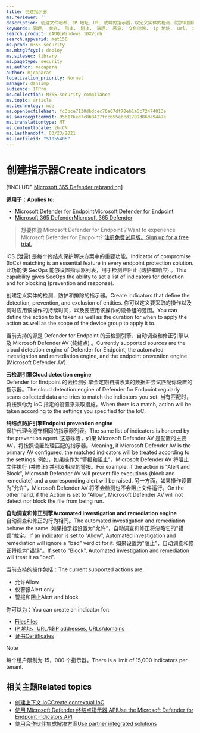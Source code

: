 ```yaml
---
title: 创建指示器
ms.reviewer: ''
description: 创建文件哈希、IP 地址、URL 或域的指示器，以定义实体的检测、防护和排除。
keywords: 管理， 允许， 阻止， 阻止， 清理， 恶意， 文件哈希， ip 地址， url， 域
search.product: eADQiWindows 10XVcnh
search.appverid: met150
ms.prod: m365-security
ms.mktglfcycl: deploy
ms.sitesec: library
ms.pagetype: security
ms.author: macapara
author: mjcaparas
localization_priority: Normal
manager: dansimp
audience: ITPro
ms.collection: M365-security-compliance
ms.topic: article
ms.technology: mde
ms.openlocfilehash: fc3bce7130dbdcec76a67df70eb1a6c72474013e
ms.sourcegitcommit: 956176ed7c8b8427fdc655abcd1709d86da9447e
ms.translationtype: MT
ms.contentlocale: zh-CN
ms.lasthandoff: 03/23/2021
ms.locfileid: "51055405"
---
```

# <a name="create-indicators"></a><span data-ttu-id="d4925-104">创建指示器</span><span class="sxs-lookup"><span data-stu-id="d4925-104">Create indicators</span></span>

[!INCLUDE [Microsoft 365 Defender rebranding](../../includes/microsoft-defender.md)]

<span data-ttu-id="d4925-105">**适用于：**</span><span class="sxs-lookup"><span data-stu-id="d4925-105">**Applies to:**</span></span>
- [<span data-ttu-id="d4925-106">Microsoft Defender for Endpoint</span><span class="sxs-lookup"><span data-stu-id="d4925-106">Microsoft Defender for Endpoint</span></span>](https://go.microsoft.com/fwlink/p/?linkid=2146631)
- [<span data-ttu-id="d4925-107">Microsoft 365 Defender</span><span class="sxs-lookup"><span data-stu-id="d4925-107">Microsoft 365 Defender</span></span>](https://go.microsoft.com/fwlink/?linkid=2118804)


> <span data-ttu-id="d4925-108">想要体验 Microsoft Defender for Endpoint？</span><span class="sxs-lookup"><span data-stu-id="d4925-108">Want to experience Microsoft Defender for Endpoint?</span></span> [<span data-ttu-id="d4925-109">注册免费试用版。</span><span class="sxs-lookup"><span data-stu-id="d4925-109">Sign up for a free trial.</span></span>](https://www.microsoft.com/WindowsForBusiness/windows-atp?ocid=docs-wdatp-automationexclusionlist-abovefoldlink)

<span data-ttu-id="d4925-110">ICS (泄露) 是每个终结点保护解决方案中的重要功能。</span><span class="sxs-lookup"><span data-stu-id="d4925-110">Indicator of compromise (IoCs) matching is an essential feature in every endpoint protection solution.</span></span> <span data-ttu-id="d4925-111">此功能使 SecOps 能够设置指示器列表，用于检测并阻止 (防护和响应) 。</span><span class="sxs-lookup"><span data-stu-id="d4925-111">This capability gives SecOps the ability to set a list of indicators for detection and for blocking (prevention and response).</span></span>

<span data-ttu-id="d4925-112">创建定义实体的检测、防护和排除的指示器。</span><span class="sxs-lookup"><span data-stu-id="d4925-112">Create indicators that define the detection, prevention, and exclusion of entities.</span></span> <span data-ttu-id="d4925-113">你可以定义要采取的操作以及何时应用该操作的持续时间，以及要应用该操作的设备组的范围。</span><span class="sxs-lookup"><span data-stu-id="d4925-113">You can define the action to be taken as well as the duration for when to apply the action as well as the scope of the device group to apply it to.</span></span>

<span data-ttu-id="d4925-114">当前支持的源是 Defender for Endpoint 的云检测引擎、自动调查和修正引擎以及 Microsoft Defender AV (终结点) 。</span><span class="sxs-lookup"><span data-stu-id="d4925-114">Currently supported sources are the cloud detection engine of Defender for Endpoint, the automated investigation and remediation engine, and the endpoint prevention engine (Microsoft Defender AV).</span></span>

<span data-ttu-id="d4925-115">**云检测引擎**</span><span class="sxs-lookup"><span data-stu-id="d4925-115">**Cloud detection engine**</span></span><br>
<span data-ttu-id="d4925-116">Defender for Endpoint 的云检测引擎会定期扫描收集的数据并尝试匹配你设置的指示器。</span><span class="sxs-lookup"><span data-stu-id="d4925-116">The cloud detection engine of Defender for Endpoint regularly scans collected data and tries to match the indicators you set.</span></span> <span data-ttu-id="d4925-117">当有匹配时，将按照你为 IoC 指定的设置来采取措施。</span><span class="sxs-lookup"><span data-stu-id="d4925-117">When there is a match, action will be taken according to the settings you specified for the IoC.</span></span>

<span data-ttu-id="d4925-118">**终结点防护引擎**</span><span class="sxs-lookup"><span data-stu-id="d4925-118">**Endpoint prevention engine**</span></span><br>
<span data-ttu-id="d4925-119">保护代理会遵守相同的指示器列表。</span><span class="sxs-lookup"><span data-stu-id="d4925-119">The same list of indicators is honored by the prevention agent.</span></span> <span data-ttu-id="d4925-120">这意味着，如果 Microsoft Defender AV 是配置的主要 AV，将按照设置处理匹配的指示器。</span><span class="sxs-lookup"><span data-stu-id="d4925-120">Meaning, if Microsoft Defender AV is the primary AV configured, the matched indicators will be treated according to the settings.</span></span> <span data-ttu-id="d4925-121">例如，如果操作为"警报和阻止"，Microsoft Defender AV 将阻止文件执行 (并修正) 并引发相应的警报。</span><span class="sxs-lookup"><span data-stu-id="d4925-121">For example, if the action is "Alert and Block", Microsoft Defender AV will prevent file executions (block and remediate) and a corresponding alert will be raised.</span></span> <span data-ttu-id="d4925-122">另一方面，如果操作设置为"允许"，Microsoft Defender AV 将不会检测也不会阻止文件运行。</span><span class="sxs-lookup"><span data-stu-id="d4925-122">On the other hand, if the Action is set to "Allow", Microsoft Defender AV will not detect nor block the file from being run.</span></span>

<span data-ttu-id="d4925-123">**自动调查和修正引擎**</span><span class="sxs-lookup"><span data-stu-id="d4925-123">**Automated investigation and remediation engine**</span></span><BR>
<span data-ttu-id="d4925-124">自动调查和修正的行为相同。</span><span class="sxs-lookup"><span data-stu-id="d4925-124">The automated investigation and remediation behave the same.</span></span> <span data-ttu-id="d4925-125">如果指示器设置为"允许"，自动调查和修正将忽略它的"错误"裁定。</span><span class="sxs-lookup"><span data-stu-id="d4925-125">If an indicator is set to "Allow", Automated investigation and remediation will ignore a "bad" verdict for it.</span></span> <span data-ttu-id="d4925-126">如果设置为"阻止"，自动调查和修正将视为"错误"。</span><span class="sxs-lookup"><span data-stu-id="d4925-126">If set to "Block", Automated investigation and remediation will treat it as "bad".</span></span>


<span data-ttu-id="d4925-127">当前支持的操作包括：</span><span class="sxs-lookup"><span data-stu-id="d4925-127">The current supported actions are:</span></span>
- <span data-ttu-id="d4925-128">允许</span><span class="sxs-lookup"><span data-stu-id="d4925-128">Allow</span></span>
- <span data-ttu-id="d4925-129">仅警报</span><span class="sxs-lookup"><span data-stu-id="d4925-129">Alert only</span></span>
- <span data-ttu-id="d4925-130">警报和阻止</span><span class="sxs-lookup"><span data-stu-id="d4925-130">Alert and block</span></span>


<span data-ttu-id="d4925-131">你可以为：</span><span class="sxs-lookup"><span data-stu-id="d4925-131">You can create an indicator for:</span></span>
- [<span data-ttu-id="d4925-132">Files</span><span class="sxs-lookup"><span data-stu-id="d4925-132">Files</span></span>](indicator-file.md)
- [<span data-ttu-id="d4925-133">IP 地址、URL/域</span><span class="sxs-lookup"><span data-stu-id="d4925-133">IP addresses, URLs/domains</span></span>](indicator-ip-domain.md)
- [<span data-ttu-id="d4925-134">证书</span><span class="sxs-lookup"><span data-stu-id="d4925-134">Certificates</span></span>](indicator-certificates.md)


>[!NOTE]
><span data-ttu-id="d4925-135">每个租户限制为 15，000 个指示器。</span><span class="sxs-lookup"><span data-stu-id="d4925-135">There is a limit of 15,000 indicators per tenant.</span></span>


## <a name="related-topics"></a><span data-ttu-id="d4925-136">相关主题</span><span class="sxs-lookup"><span data-stu-id="d4925-136">Related topics</span></span>

- [<span data-ttu-id="d4925-137">创建上下文 IoC</span><span class="sxs-lookup"><span data-stu-id="d4925-137">Create contextual IoC</span></span>](respond-file-alerts.md#add-indicator-to-block-or-allow-a-file)
- [<span data-ttu-id="d4925-138">使用 Microsoft Defender 终结点指示器 API</span><span class="sxs-lookup"><span data-stu-id="d4925-138">Use the Microsoft Defender for Endpoint indicators API</span></span>](ti-indicator.md)
- [<span data-ttu-id="d4925-139">使用合作伙伴集成解决方案</span><span class="sxs-lookup"><span data-stu-id="d4925-139">Use partner integrated solutions</span></span>](partner-applications.md)
